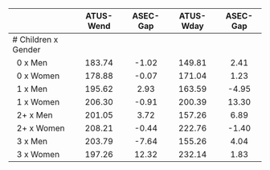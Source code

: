 
|                      |    ATUS-Wend |     ASEC-Gap |    ATUS-Wday |     ASEC-Gap |
| -------------------- | :----------: | :----------: | :----------: | :----------: |
| # Children x Gender  |              |              |              |              |
| &nbsp;&nbsp;0 x Men  |       183.74 |        -1.02 |       149.81 |         2.41 |
| &nbsp;&nbsp;0 x Women |       178.88 |        -0.07 |       171.04 |         1.23 |
| &nbsp;&nbsp;1 x Men  |       195.62 |         2.93 |       163.59 |        -4.95 |
| &nbsp;&nbsp;1 x Women |       206.30 |        -0.91 |       200.39 |        13.30 |
| &nbsp;&nbsp;2+ x Men |       201.05 |         3.72 |       157.26 |         6.89 |
| &nbsp;&nbsp;2+ x Women |       208.21 |        -0.44 |       222.76 |        -1.40 |
| &nbsp;&nbsp;3 x Men  |       203.79 |        -7.64 |       155.26 |         4.04 |
| &nbsp;&nbsp;3 x Women |       197.26 |        12.32 |       232.14 |         1.83 |


